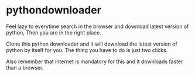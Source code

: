 # pythondownloader

Feel lazy to everytime search in the browser and download latest version of python, Then you are in the right place.

Clone this python downloader and it will download the latest version of python by itself for you. The thing you have to do is just two clicks.

Also remember that internet is mandatory for this and it downloads faster than a browser.
